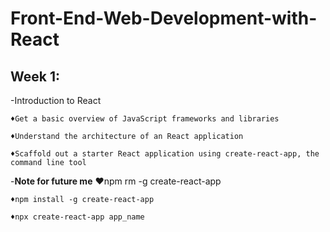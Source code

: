 # Front-End-Web-Development-with-React
## Week 1:
-Introduction to React
    
    ♦Get a basic overview of JavaScript frameworks and libraries
    
    ♦Understand the architecture of an React application
    
    ♦Scaffold out a starter React application using create-react-app, the command line tool

-**Note for future me**
    ♥npm rm -g create-react-app
    
    ♦npm install -g create-react-app

    ♦npx create-react-app app_name
